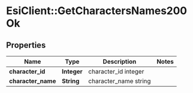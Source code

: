 # EsiClient::GetCharactersNames200Ok

## Properties
Name | Type | Description | Notes
------------ | ------------- | ------------- | -------------
**character_id** | **Integer** | character_id integer | 
**character_name** | **String** | character_name string | 


